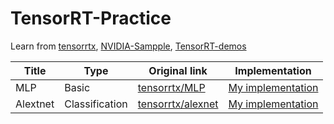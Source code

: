 # TensorRT-Practice
Learn from [tensorrtx](https://github.com/wang-xinyu/tensorrtx), [NVIDIA-Sampple](https://github.com/NVIDIA/TensorRT/tree/main/samples), [TensorRT-demos](https://github.com/jkjung-avt/tensorrt_demos)


Title | Type | Original link | Implementation | 
--- | --- | --- | --- |
MLP | Basic | [tensorrtx/MLP](https://github.com/wang-xinyu/tensorrtx/tree/master/mlp) | [My implementation](MLP) | 
Alextnet | Classification | [tensorrtx/alexnet](https://github.com/wang-xinyu/tensorrtx/tree/master/alexnet) | [My implementation](alexnet) | 
